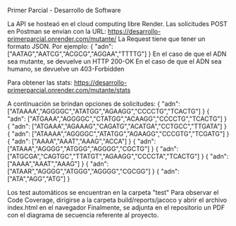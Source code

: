 Primer Parcial - Desarrollo de Software

La API se hosteaó en el cloud computing libre Render.
Las solicitudes POST en Postman se envían con la URL:
https://desarrollo-primerparcial.onrender.com/mutante/
La Request tiene que tener un formato JSON. Por ejemplo:
{
    "adn": ["AATAG","AATCG","ACGCG","AGGAA","TTTTG"]
}
En el caso de que el ADN sea mutante, se devuelve un HTTP 200-OK
En el caso de que el ADN sea humano, se devuelve un 403-Forbidden

Para obtener las stats: https://desarrollo-primerparcial.onrender.com/mutante/stats

A continuación se brindan opciones de solicitudes:
{
    "adn": ["ATAAAA","AGGGGC","ATATGG","AGAAGG","CCCCTG","TCACTG"]
}
{
    "adn": ["ATGAAA","AGGGGC","CTATGG","ACAAGG","CCCCTG","TCACTG"]
}
{
    "adn": ["ATGAAA","AGAAAG","CAGATG","ACATGA","CCTGCC","TTGATA"]
}
{
    "adn": ["ATAAAA","AGGGGC","ATATGG","AGAAGG","CCCGTG","TCGATG"]
}
{
    "adn": ["AAAA","AAAT","AAAG","ACCA"]
}
{
    "adn": ["ATAAA","AGGGG","ATGGG","AGGGG","CGCTG"]
}
{
    "adn": ["ATGCGA","CAGTGC","TTATGT","AGAAGG","CCCCTA","TCACTG"]
}
{
    "adn": ["AAAA","AAAT","AAAG"]
}
{
    "adn": ["ATAAR","AGGGG","ATGGG","AGGGG","CGCGG"]
}
{
    "adn": ["ATA","AGG","ATG"]
}

Los test automáticos se encuentran en la carpeta "test"
Para observar el Code Coverage, dirigirse a la carpeta build/reports/jacoco y abrir el archivo index.html en el navegador
Finalmente, se adjunta en el repositorio un PDF con el diagrama de secuencia referente al proyecto.
